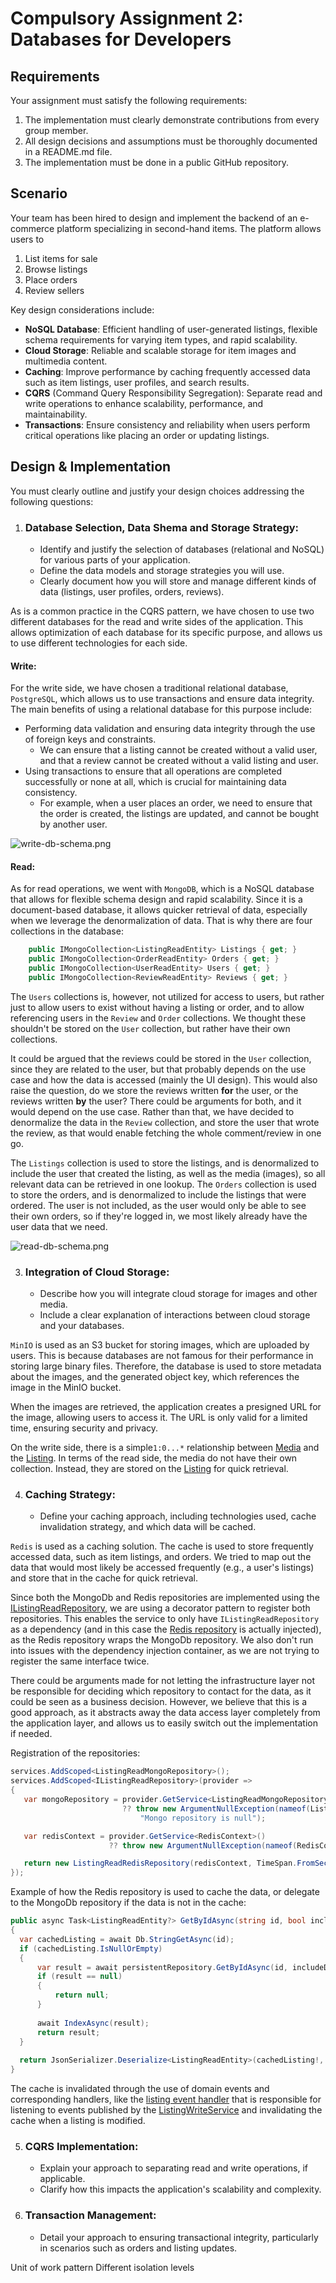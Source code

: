 ﻿# Compulsory Assignment 2: Databases for Developers

## Requirements
Your assignment must satisfy the following requirements:

1. The implementation must clearly demonstrate contributions from every group member.
2. All design decisions and assumptions must be thoroughly documented in a README.md file.
3. The implementation must be done in a public GitHub repository.

## Scenario
Your team has been hired to design and implement the backend of an e-commerce platform specializing in second-hand items. The platform allows users to

1. List items for sale
2. Browse listings
3. Place orders
4. Review sellers

Key design considerations include:

- **NoSQL Database**: Efficient handling of user-generated listings, flexible schema requirements for varying item types, and rapid scalability.
- **Cloud Storage**: Reliable and scalable storage for item images and multimedia content.
- **Caching**: Improve performance by caching frequently accessed data such as item listings, user profiles, and search results.
- **CQRS** (Command Query Responsibility Segregation): Separate read and write operations to enhance scalability, performance, and maintainability.
- **Transactions**: Ensure consistency and reliability when users perform critical operations like placing an order or updating listings.

## Design & Implementation
You must clearly outline and justify your design choices addressing the following questions:

1. ### Database Selection, Data Shema and Storage Strategy:
   - Identify and justify the selection of databases (relational and NoSQL) for various parts of your application.
   - Define the data models and storage strategies you will use.
   - Clearly document how you will store and manage different kinds of data (listings, user profiles, orders, reviews).

As is a common practice in the CQRS pattern, we have chosen to use two different databases for the read and write sides of the application. 
This allows optimization of each database for its specific purpose, and allows us to use different technologies for each side.

#### Write:
For the write side, we have chosen a traditional relational database, `PostgreSQL`, which allows us to use transactions and ensure data integrity. 
The main benefits of using a relational database for this purpose include:
- Performing data validation and ensuring data integrity through the use of foreign keys and constraints.
  - We can ensure that a listing cannot be created without a valid user, and that a review cannot be created without a valid listing and user.
- Using transactions to ensure that all operations are completed successfully or none at all, which is crucial for maintaining data consistency.
  - For example, when a user places an order, we need to ensure that the order is created, the listings are updated, and cannot be bought by another user.

![write-db-schema.png](write-db-schema.png)

#### Read:
As for read operations, we went with `MongoDB`, which is a NoSQL database that allows for flexible schema design and rapid scalability.
Since it is a document-based database, it allows quicker retrieval of data, especially when we leverage the denormalization of data.
That is why there are four collections in the database:
```csharp
    public IMongoCollection<ListingReadEntity> Listings { get; }
    public IMongoCollection<OrderReadEntity> Orders { get; }
    public IMongoCollection<UserReadEntity> Users { get; }
    public IMongoCollection<ReviewReadEntity> Reviews { get; }
```

The `Users` collections is, however, not utilized for access to users, but rather just to allow users to exist without having a listing or order, and 
to allow referencing users in the `Review` and `Order` collections. We thought these shouldn't be stored on the `User` collection, but rather have their own collections.

It could be argued that the reviews could be stored in the `User` collection, since they are related to the user, but that probably depends on the use case and how the data is accessed (mainly the UI design).
This would also raise the question, do we store the reviews written **for** the user, or the reviews written **by** the user? There could be arguments for both, and it would depend on the use case.
Rather than that, we have decided to denormalize the data in the `Review` collection, and store the user that wrote the review, as that would enable fetching the whole comment/review in one go.

The `Listings` collection is used to store the listings, and is denormalized to include the user that created the listing, as well as the media (images), so all relevant data can be retrieved in one lookup.
The `Orders` collection is used to store the orders, and is denormalized to include the listings that were ordered. The user is not included, as the user would only be able to see their own orders, 
so if they're logged in, we most likely already have the user data that we need.

![read-db-schema.png](read-db-schema.png)

3. ### Integration of Cloud Storage:
   - Describe how you will integrate cloud storage for images and other media. 
   - Include a clear explanation of interactions between cloud storage and your databases.

`MinIO` is used as an S3 bucket for storing images, which are uploaded by users. This is because databases are not famous for their performance in storing large binary files. 
Therefore, the database is used to store metadata about the images, and the generated object key, which references the image in the MinIO bucket. 

When the images are retrieved, the application creates a presigned URL for the image, allowing users to access it. The URL is only valid for a limited time, ensuring security and privacy.

On the write side, there is a simple`1:0...*` relationship between [Media](Reclaim/Domain/Entities/Write/MediaWriteEntity.cs) and the [Listing](Reclaim/Domain/Entities/Write/ListingWriteEntity.cs).
In terms of the read side, the media do not have their own collection. Instead, they are stored on the [Listing](Reclaim/Domain/Entities/Read/ListingReadEntity.cs) for quick retrieval.

4. ### Caching Strategy:
   - Define your caching approach, including technologies used, cache invalidation strategy, and which data will be cached.

`Redis` is used as a caching solution. The cache is used to store frequently accessed data, such as item listings, and orders. 
We tried to map out the data that would most likely be accessed frequently (e.g., a user's listings) and store that in the cache for quick retrieval.

Since both the MongoDb and Redis repositories are implemented using the [IListingReadRepository](Reclaim/Infrastructure/Repositories/Read/Interfaces/IListingReadRepository.cs), we are using a decorator pattern to register both repositories.
This enables the service to only have `IListingReadRepository` as a dependency (and in this case the [Redis repository](Reclaim/Infrastructure/Repositories/Read/Implementations/Redis/ListingReadRedisRepository.cs) is actually injected), as the Redis repository wraps the MongoDb repository. 
We also don't run into issues with the dependency injection container, as we are not trying to register the same interface twice. 

There could be arguments made for not letting the infrastructure layer not be responsible for deciding which repository to contact for the data, as it could be seen as a business decision.
However, we believe that this is a good approach, as it abstracts away the data access layer completely from the application layer, and allows us to easily switch out the implementation if needed.

Registration of the repositories:
```csharp
services.AddScoped<ListingReadMongoRepository>();
services.AddScoped<IListingReadRepository>(provider =>
{
   var mongoRepository = provider.GetService<ListingReadMongoRepository>()
                         ?? throw new ArgumentNullException(nameof(ListingReadMongoRepository),
                             "Mongo repository is null");

   var redisContext = provider.GetService<RedisContext>()
                      ?? throw new ArgumentNullException(nameof(RedisContext), "Redis context is null");

   return new ListingReadRedisRepository(redisContext, TimeSpan.FromSeconds(30), mongoRepository);
});
```

Example of how the Redis repository is used to cache the data, or delegate to the MongoDb repository if the data is not in the cache:
```csharp
public async Task<ListingReadEntity?> GetByIdAsync(string id, bool includeDeleted = false)
{
  var cachedListing = await Db.StringGetAsync(id);
  if (cachedListing.IsNullOrEmpty)
  {
      var result = await persistentRepository.GetByIdAsync(id, includeDeleted);
      if (result == null)
      {
          return null;
      }
      
      await IndexAsync(result);
      return result;
  }
  
  return JsonSerializer.Deserialize<ListingReadEntity>(cachedListing!, JsonSerializerOptions);
}
```

The cache is invalidated through the use of domain events and corresponding handlers, like the [listing event handler](Reclaim/Infrastructure/EventBus/Listing/ListingEventsHandler.cs) 
that is responsible for listening to events published by the [ListingWriteService](Reclaim/Application/Services/Implementations/ListingService.cs) and invalidating the cache when a listing is modified.

5. ### CQRS Implementation:
   - Explain your approach to separating read and write operations, if applicable. 
   - Clarify how this impacts the application's scalability and complexity.
   
6. ### Transaction Management:
   - Detail your approach to ensuring transactional integrity, particularly in scenarios such as orders and listing updates.

Unit of work pattern
Different isolation levels
